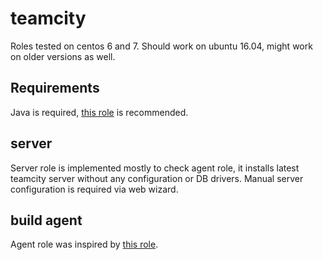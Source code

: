 # teamcity

Roles tested on centos 6 and 7. Should work on ubuntu 16.04, might work on older versions as well.

## Requirements

Java is required, [this role](/ansiblebit/oracle-java) is recommended.

## server

Server role is implemented mostly to check agent role, it installs latest teamcity server without any configuration or DB drivers.
Manual server configuration is required via web wizard.

## build agent

Agent role was inspired by [this role](/matisku/ansible-teamcity-agent).
